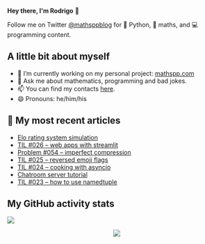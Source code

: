**Hey there, I'm Rodrigo** 👋

Follow me on Twitter [@mathsppblog][twitter] for 🐍 Python, 🧠 maths, and 💻 programming content.


## A little bit about myself

- 🔭 I’m currently working on my personal project: [mathspp.com](https://mathspp.com)
- 💬 Ask me about mathematics, programming and bad jokes.
- 📫 You can find my contacts [here](https://mathspp.com/about#contacts).
- 😄 Pronouns: he/him/his


## 📖 My most recent articles

<!-- BLOG-POST-LIST:START -->
- [Elo rating system simulation](https://mathspp.com/blog/elo-rating-system-simulation)
- [TIL #026 – web apps with streamlit](https://mathspp.com/blog/til/026)
- [Problem #054 – imperfect compression](https://mathspp.com/blog/problems/imperfect-compression)
- [TIL #025 – reversed emoji flags](https://mathspp.com/blog/til/025)
- [TIL #024 – cooking with asyncio](https://mathspp.com/blog/til/024)
- [Chatroom server tutorial](https://mathspp.com/blog/chatroom-server-tutorial)
- [TIL #023 – how to use namedtuple](https://mathspp.com/blog/til/023)
<!-- BLOG-POST-LIST:END -->


##  My GitHub activity stats

![](https://github-readme-stats.vercel.app/api?username=RojerGS&hide=stars&count_private=true&show_icons=true)

<p align='center'><img src='https://visitor-badge.laobi.icu/badge?page_id=RojerGS'></p>

[twitter]: https://twitter.com/mathsppblog
